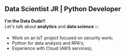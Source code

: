 ## Data Scientist JR | Python Developer
<b>I'm the Data Dude!!</b><br>
Let's talk about <b>analytics</b> and <b>data science</b> 📈

* Work on an IoT project focused on security work;
* Python for data analysis and RPA's;
* Experience with Cloud (AWS services);
